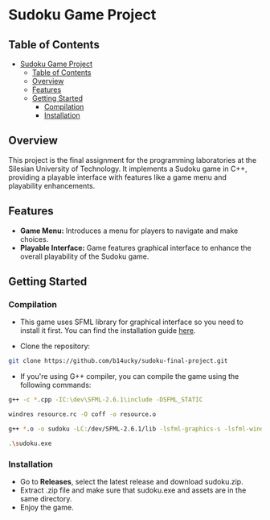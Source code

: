 # Sudoku Game Project

## Table of Contents

- [Sudoku Game Project](#sudoku-game-project)
  - [Table of Contents](#table-of-contents)
  - [Overview](#overview)
  - [Features](#features)
  - [Getting Started](#getting-started)
    - [Compilation](#compilation)
    - [Installation](#installation)

## Overview

This project is the final assignment for the programming laboratories at the Silesian University of Technology. It implements a Sudoku game in C++, providing a playable interface with features like a game menu and playability enhancements.

## Features

-   **Game Menu:** Introduces a menu for players to navigate and make choices.
-   **Playable Interface:** Game features graphical interface to enhance the overall playability of the Sudoku game.

## Getting Started

### Compilation

- This game uses SFML library for graphical interface so you need to install it first. You can find the installation guide [here](https://www.sfml-dev.org/tutorials/2.6/).

- Clone the repository:
```bash
git clone https://github.com/b14ucky/sudoku-final-project.git
```

- If you're using G++ compiler, you can compile the game using the following commands:
```bash
g++ -c *.cpp -IC:\dev\SFML-2.6.1\include -DSFML_STATIC

windres resource.rc -O coff -o resource.o

g++ *.o -o sudoku -LC:/dev/SFML-2.6.1/lib -lsfml-graphics-s -lsfml-window-s -lsfml-system-s -lopengl32 -lfreetype -lwinmm -lgdi32 -mwindows

.\sudoku.exe
```

### Installation

- Go to **Releases**, select the latest release and download sudoku.zip.
- Extract .zip file and make sure that sudoku.exe and assets are in the same directory.
- Enjoy the game.
